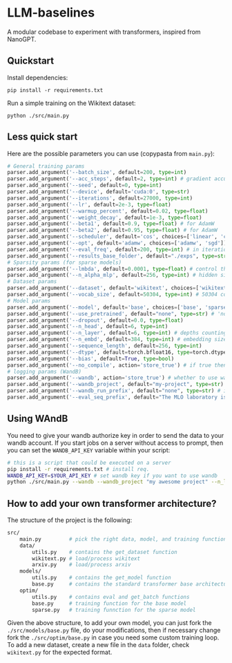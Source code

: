 # LLM-baselines

A modular codebase to experiment with transformers, inspired from NanoGPT. 

## Quickstart 

Install dependencies: 

```
pip install -r requirements.txt
```

Run a simple training on the Wikitext dataset:

```
python ./src/main.py
```

## Less quick start

Here are the possible parameters you can use (copypasta from `main.py`):

```python
# General training params
parser.add_argument('--batch_size', default=200, type=int)
parser.add_argument('--acc_steps', default=2, type=int) # gradient accumulation steps
parser.add_argument('--seed', default=0, type=int)
parser.add_argument('--device', default='cuda:0', type=str)
parser.add_argument('--iterations', default=27000, type=int)
parser.add_argument('--lr', default=2e-3, type=float)
parser.add_argument('--warmup_percent', default=0.02, type=float)
parser.add_argument('--weight_decay', default=1e-3, type=float)
parser.add_argument('--beta1', default=0.9, type=float) # for AdamW
parser.add_argument('--beta2', default=0.95, type=float) # for AdamW
parser.add_argument('--scheduler', default='cos', choices=['linear', 'cos', 'none'])
parser.add_argument('--opt', default='adamw', choices=['adamw', 'sgd'])
parser.add_argument('--eval_freq', default=200, type=int) # in iterations
parser.add_argument('--results_base_folder', default="./exps", type=str) # where to save the json results and last iterate
# Sparsity params (for sparse models)
parser.add_argument('--lmbda', default=0.0001, type=float) # control the l1 penalty
parser.add_argument('--n_alpha_mlp', default=256, type=int) # hidden size of the MLP predicting the alphas
# Dataset params
parser.add_argument('--dataset', default='wikitext', choices=['wikitext', 'arxiv'])
parser.add_argument('--vocab_size', default=50304, type=int) # 50304 corresponds to tiktoken gpt2 tokenizer 
# Model params
parser.add_argument('--model', default='base', choices=['base', 'sparse-heads-q', 'sparse-heads-qk', 'sparse-tokens-q', 'sparse-tokens-qk'])
parser.add_argument('--use_pretrained', default="none", type=str) # 'none', 'gpt-2' or a path to the pretraind model
parser.add_argument('--dropout', default=0.0, type=float)
parser.add_argument('--n_head', default=6, type=int)
parser.add_argument('--n_layer', default=6, type=int) # depths counting the number of [att + ff] blocks
parser.add_argument('--n_embd', default=384, type=int) # embedding size / hidden size ... 
parser.add_argument('--sequence_length', default=256, type=int)
parser.add_argument('--dtype', default=torch.bfloat16, type=torch.dtype)
parser.add_argument('--bias', default=True, type=bool)
parser.add_argument('--no_compile', action='store_true') # if true then model is not compiled 
# logging params (WandB)
parser.add_argument('--wandb', action='store_true') # whether to use wandb or not
parser.add_argument('--wandb_project', default="my-project", type=str)
parser.add_argument('--wandb_run_prefix', default="none", type=str) # is added before the autogenerated experiment name
parser.add_argument('--eval_seq_prefix', default="The MLO laboratory is ", type=str) # prefix used to generate sequences
```

## Using WAndB

You need to give your wandb authorize key in order to send the data to your wandb account. If you start jobs on a server without access to prompt, then you can set the `WANDB_API_KEY` variable within your script:

```bash
# this is a script that could be executed on a server
pip install -r requirements.txt # install req.
WANDB_API_KEY=$YOUR_API_KEY # set wandb key if you want to use wandb
python ./src/main.py --wandb --wandb_project "my awesome project" --n_layer 7 --model base --seed 123
```

## How to add your own transformer architecture? 

The structure of the project is the following: 

```sh
src/
    main.py         # pick the right data, model, and training function
    data/
        utils.py    # contains the get_dataset function
        wikitext.py # load/process wikitext
        arxiv.py    # load/process arxiv
    models/
        utils.py    # contains the get_model function
        base.py     # contains the standard transformer base architecture
    optim/
        utils.py    # contains eval and get_batch functions
        base.py     # training function for the base model
        sparse.py   # training funnction for the sparse model
```

Given the above structure, to add your own model, you can just fork the `./src/models/base.py` file, do your modifications, then if necessary change fork the `./src/optim/base.py` in case you need some custom training loop. To add a new dataset, create a new file in the `data` folder, check `wikitext.py` for the expected format. 
